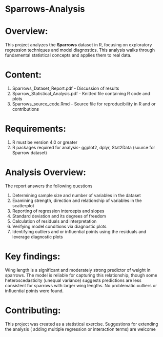 # Sparrows-Analysis

# Overview:
This project analyzes the **Sparrows** dataset in R, focusing on exploratory regression techniques and model diagnostics. This analysis walks through fundamental statistical concepts and applies them to real data. 
# Content:
1. Sparrows_Dataset_Report.pdf - Discussion of results
2. Sparrow_Statistical_Analysis.pdf - Knitted file containing R code and plots
3. Sparrows_source_code.Rmd - Source file for reproducibility in R and or contributions
# Requirements:
1. R must be version 4.0 or greater
2. R packages required for analysis- ggplot2, dplyr, Stat2Data (source for Sparrow dataset) 
# Analysis Overview:
The report answers the following questions
1. Determining sample size and number of variables in the dataset
2. Examining strength, direction and relationship of variables in the scatterplot
3. Reporting of regression intercepts and slopes
4. Standard deviation and its degrees of freedom
5. Calculation of residuals and interpretation
6. Verifying model conditions via diagnostic plots
7. Identifying outliers and or influential points using the residuals and leverage diagnostic plots
# Key findings:
Wing length is a significant and moderately strong predictor of weight in sparrows. The model is reliable for capturing this relationship, though some heteroscedasticity (unequal variance) suggests predictions are less consistent for sparrows with larger wing lengths. No problematic outliers or influential points were found.

# Contributing:
This project was created as a statistical exercise. Suggestions for extending the analysis ( adding multiple regression or interaction terms) are welcome

